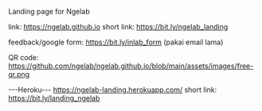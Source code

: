 Landing page for Ngelab

link: https://ngelab.github.io
short link: https://bit.ly/ngelab_landing

feedback/google form: https://bit.ly/inlab_form (pakai email lama)

QR code: https://github.com/ngelab/ngelab.github.io/blob/main/assets/images/free-qr.png

---Heroku---
https://ngelab-landing.herokuapp.com/
short link: https://bit.ly/landing_ngelab
